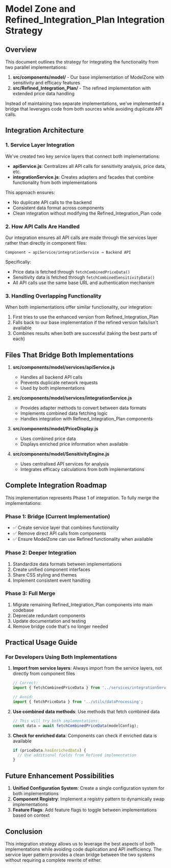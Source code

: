 # Model Zone and Refined_Integration_Plan Integration Strategy

## Overview

This document outlines the strategy for integrating the functionality from two parallel implementations:

1. **src/components/model/** - Our base implementation of ModelZone with sensitivity and efficacy features
2. **src/Refined_Integration_Plan/** - The refined implementation with extended price data handling

Instead of maintaining two separate implementations, we've implemented a bridge that leverages code from both sources while avoiding duplicate API calls.

## Integration Architecture

### 1. Service Layer Integration 

We've created two key service layers that connect both implementations:

- **apiService.js**: Centralizes all API calls for sensitivity analysis, price data, etc.
- **integrationService.js**: Creates adapters and facades that combine functionality from both implementations

This approach ensures:
- No duplicate API calls to the backend
- Consistent data format across components 
- Clean integration without modifying the Refined_Integration_Plan code

### 2. How API Calls Are Handled

Our integration ensures all API calls are made through the services layer rather than directly in component files:

```
Component → apiService/integrationService → Backend API
```

Specifically:
- Price data is fetched through `fetchCombinedPriceData()`
- Sensitivity data is fetched through `fetchCombinedSensitivityData()`
- All API calls use the same base URL and authentication mechanism

### 3. Handling Overlapping Functionality

When both implementations offer similar functionality, our integration:

1. First tries to use the enhanced version from Refined_Integration_Plan
2. Falls back to our base implementation if the refined version fails/isn't available
3. Combines results when both are successful (taking the best parts of each)

## Files That Bridge Both Implementations

1. **src/components/model/services/apiService.js**
   - Handles all backend API calls
   - Prevents duplicate network requests
   - Used by both implementations

2. **src/components/model/services/integrationService.js**
   - Provides adapter methods to convert between data formats
   - Implements combined data fetching logic
   - Handles integration with Refined_Integration_Plan components

3. **src/components/model/PriceDisplay.js**
   - Uses combined price data
   - Displays enriched price information when available

4. **src/components/model/SensitivityEngine.js**
   - Uses centralixed API services for analysis
   - Integrates efficacy calculations from both implementations

## Complete Integration Roadmap

This implementation represents Phase 1 of integration. To fully merge the implementations:

### Phase 1: Bridge (Current Implementation)
- ✅ Create service layer that combines functionality
- ✅ Remove direct API calls from components
- ✅ Ensure ModelZone can use Refined functionality when available

### Phase 2: Deeper Integration
1. Standardize data formats between implementations
2. Create unified component interfaces
3. Share CSS styling and themes
4. Implement consistent event handling

### Phase 3: Full Merge
1. Migrate remaining Refined_Integration_Plan components into main codebase
2. Deprecate redundant components
3. Update documentation and testing
4. Remove bridge code that's no longer needed

## Practical Usage Guide

### For Developers Using Both Implementations

1. **Import from service layers**: Always import from the service layers, not directly from component files
   ```javascript
   // Correct:
   import { fetchCombinedPriceData } from '../services/integrationService';
   
   // Avoid:
   import { fetchPriceData } from '../utils/dataProcessing';
   ```

2. **Use combined data methods**: Use methods that fetch combined data
   ```javascript
   // This will try both implementations:
   const data = await fetchCombinedPriceData(modelConfig);
   ```

3. **Check for enriched data**: Components can check if enriched data is available
   ```javascript
   if (priceData.hasEnrichedData) {
     // Use additional fields from Refined implementation
   }
   ```

## Future Enhancement Possibilities

1. **Unified Configuration System**: Create a single configuration system for both implementations
2. **Component Registry**: Implement a registry pattern to dynamically swap implementations
3. **Feature Flags**: Add feature flags to toggle between implementations based on context

## Conclusion

This integration strategy allows us to leverage the best aspects of both implementations while avoiding code duplication and API inefficiency. The service layer pattern provides a clean bridge between the two systems without requiring a complete rewrite of either.
